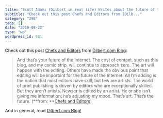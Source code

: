 ```yaml
---
title: "Scott Adams (Dilbert in real life) Writes about the future of the internet. Insightfully."
subtitle: "Check out this post Chefs and Editors from [Dilb..."
category: "298"
tags: []
date: "2010-08-22"
type: "wp"
wordpress_id: 681
---
```

Check out this post [Chefs and Editors](http://dilbert.com/blog/entry/chefs_and_editors/) from [Dilbert.com Blog](http://dilbert.com/blog/entry.feed/):
> And that’s your future of the Internet. The cost of content, such as this blog, and my comic strip, will continue to approach zero. The art will happen with the editing. Others have made the obvious point that editing will be important for the future of the Internet. All I’m adding is the notion that most editors have skill, but few are artists. The world of print publishing is driven by editors who are exceptionally skilled. But they aren’t artists. Newser is edited by an artist. He or she isn’t giving me information; he’s adjusting my mood. That’s art. That’s the future. (**from: **[Chefs and Editors](http://dilbert.com/blog/entry/chefs_and_editors/)) 

 And in general, read [Dilbert.com Blog!](http://dilbert.com/blog/entry.feed/)